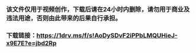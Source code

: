 ### 该文件仅用于视频创作，下载后请在24小时内删除，请勿用于商业及违法用途，否则由此带来的后果自行承担。
### 下载链接：https://1drv.ms/f/s!AoDySDvF2iPPbLMQUHieJ-x9E7E?e=jbd2Rp
